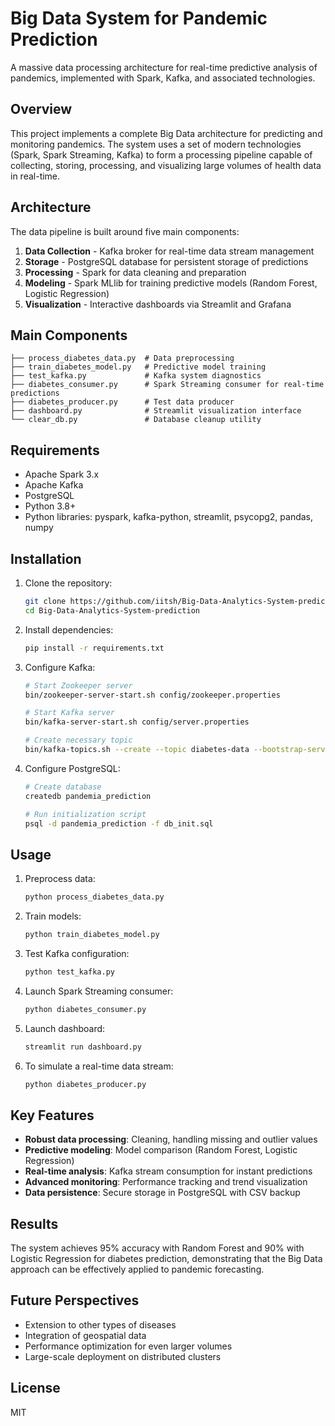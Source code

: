 # Big Data System for Pandemic Prediction

A massive data processing architecture for real-time predictive analysis of pandemics, implemented with Spark, Kafka, and associated technologies.

## Overview

This project implements a complete Big Data architecture for predicting and monitoring pandemics. The system uses a set of modern technologies (Spark, Spark Streaming, Kafka) to form a processing pipeline capable of collecting, storing, processing, and visualizing large volumes of health data in real-time.

## Architecture

The data pipeline is built around five main components:

1. **Data Collection** - Kafka broker for real-time data stream management
2. **Storage** - PostgreSQL database for persistent storage of predictions
3. **Processing** - Spark for data cleaning and preparation
4. **Modeling** - Spark MLlib for training predictive models (Random Forest, Logistic Regression)
5. **Visualization** - Interactive dashboards via Streamlit and Grafana

## Main Components

```
├── process_diabetes_data.py  # Data preprocessing
├── train_diabetes_model.py   # Predictive model training
├── test_kafka.py             # Kafka system diagnostics
├── diabetes_consumer.py      # Spark Streaming consumer for real-time predictions
├── diabetes_producer.py      # Test data producer
├── dashboard.py              # Streamlit visualization interface
└── clear_db.py               # Database cleanup utility
```

## Requirements

- Apache Spark 3.x
- Apache Kafka
- PostgreSQL
- Python 3.8+
- Python libraries: pyspark, kafka-python, streamlit, psycopg2, pandas, numpy

## Installation

1. Clone the repository:
   ```bash
   git clone https://github.com/iitsh/Big-Data-Analytics-System-prediction.git
   cd Big-Data-Analytics-System-prediction
   ```

2. Install dependencies:
   ```bash
   pip install -r requirements.txt
   ```

3. Configure Kafka:
   ```bash
   # Start Zookeeper server
   bin/zookeeper-server-start.sh config/zookeeper.properties
   
   # Start Kafka server
   bin/kafka-server-start.sh config/server.properties
   
   # Create necessary topic
   bin/kafka-topics.sh --create --topic diabetes-data --bootstrap-server localhost:9092
   ```

4. Configure PostgreSQL:
   ```bash
   # Create database
   createdb pandemia_prediction
   
   # Run initialization script
   psql -d pandemia_prediction -f db_init.sql
   ```

## Usage

1. Preprocess data:
   ```bash
   python process_diabetes_data.py
   ```

2. Train models:
   ```bash
   python train_diabetes_model.py
   ```

3. Test Kafka configuration:
   ```bash
   python test_kafka.py
   ```

4. Launch Spark Streaming consumer:
   ```bash
   python diabetes_consumer.py
   ```

5. Launch dashboard:
   ```bash
   streamlit run dashboard.py
   ```

6. To simulate a real-time data stream:
   ```bash
   python diabetes_producer.py
   ```

## Key Features

- **Robust data processing**: Cleaning, handling missing and outlier values
- **Predictive modeling**: Model comparison (Random Forest, Logistic Regression)
- **Real-time analysis**: Kafka stream consumption for instant predictions
- **Advanced monitoring**: Performance tracking and trend visualization
- **Data persistence**: Secure storage in PostgreSQL with CSV backup

## Results

The system achieves 95% accuracy with Random Forest and 90% with Logistic Regression for diabetes prediction, demonstrating that the Big Data approach can be effectively applied to pandemic forecasting.

## Future Perspectives

- Extension to other types of diseases
- Integration of geospatial data
- Performance optimization for even larger volumes
- Large-scale deployment on distributed clusters

## License

MIT
